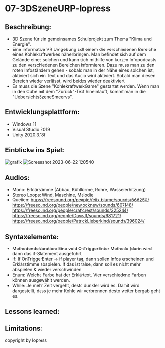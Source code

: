 # 07-3DSzeneURP-lopress

## Beschreibung:
+ 3D Szene für ein gemeinsames Schulprojekt zum Thema "Klima und Energie".
+ Eine informative VR Umgebung soll einem die verschiedenen Bereiche eines Kohlekraftwerkes näherbringen. Man befindet sich auf dem Gelände eines solchen und kann sich mithilfe von kurzen Infopodcasts zu den verschiedenen Bereichen informieren. Dazu muss man zu den roten Infoständern gehen - sobald man in der Nähe eines solchen ist, aktiviert sich ein Text und das Audio wird aktiviert. Sobald man diesen Bereich wieder verlässt, wird beides wieder deaktiviert.
+ Es muss die Szene "KohlekraftwerkGame" gestartet werden. Wenn man in den Cube mit dem "Zurück"-Text hineinläuft, kommt man in die "UebersichtsSzeneSmeervs".

## Entwicklungsplattform:
+ Windows 11
+ Visual Studio 2019
+ Unity 2020.3.18f

## Einblicke ins Spiel:
![grafik](https://user-images.githubusercontent.com/90834282/231729171-0206d0a3-5c3b-48d7-9fa6-abfd57dbb24b.png)
![Screenshot 2023-06-22 120540](https://github.com/4ahmns-2223-Sosem/07-3DSzeneURP-lopress/assets/90834282/ff79ad6f-2d0a-413a-b06e-0f2a0fdbe2ac)

## Audios:
+ Mono: Erklärstimme (Abbau, Kühltürme, Rohre, Wassererhitzung)
+ Stereo Loops: Wind,	Maschine, Melodie
+ Quellen: https://freesound.org/people/felix.blume/sounds/666250/ https://freesound.org/people/newlocknew/sounds/607148/ https://freesound.org/people/craftcrest/sounds/325244/ https://freesound.org/people/DaveJf/sounds/681721/ https://freesound.org/people/PatrickLieberkind/sounds/396024/

## Syntaxelemente:
+ Methodendeklaration: Eine void OnTriggerEnter Methode (darin wird dann das if-Statement ausgeführt) 
+ If: If OnTriggerEnter -> if player tag, dann sollen Infos erscheinen und Erklärstimme abspielen. If das ist false, dann soll es nicht mehr abspielen & wieder verschwinden.
+ Enum: Welche Farbe hat der Erklärtext. Vier verschiedene Farben können ausgewählt werden. 
+ While: Je mehr Zeit vergeht, desto dunkler wird es. Damit wird dargestellt, dass je mehr Kohle wir verbrennen desto weiter bergab geht es.  


## Lessons learned:

## Limitations:

copyright by lopress

